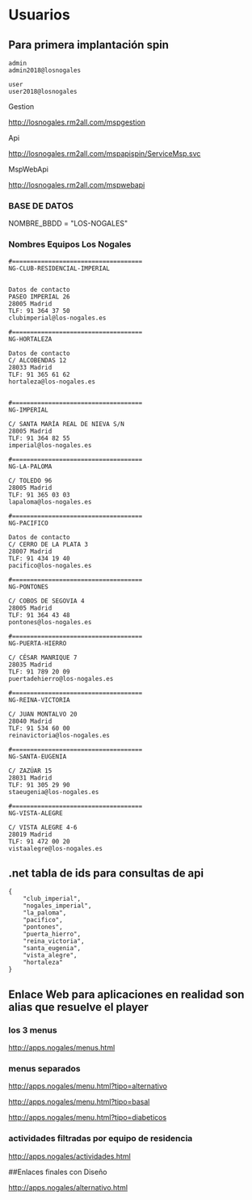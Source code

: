# Usuarios

## Para primera implantación spin


    admin
    admin2018@losnogales

    user
    user2018@losnogales


Gestion

http://losnogales.rm2all.com/mspgestion


Api

http://losnogales.rm2all.com/mspapispin/ServiceMsp.svc

MspWebApi

http://losnogales.rm2all.com/mspwebapi


### BASE DE DATOS
NOMBRE_BBDD = "LOS-NOGALES"

### Nombres Equipos Los Nogales

    #====================================
    NG-CLUB-RESIDENCIAL-IMPERIAL


    Datos de contacto
    PASEO IMPERIAL 26
    28005 Madrid
    TLF: 91 364 37 50
    clubimperial@los-nogales.es

    #====================================
    NG-HORTALEZA

    Datos de contacto
    C/ ALCOBENDAS 12
    28033 Madrid
    TLF: 91 365 61 62
    hortaleza@los-nogales.es


    #====================================
    NG-IMPERIAL

    C/ SANTA MARÍA REAL DE NIEVA S/N
    28005 Madrid
    TLF: 91 364 82 55
    imperial@los-nogales.es

    #====================================
    NG-LA-PALOMA

    C/ TOLEDO 96
    28005 Madrid
    TLF: 91 365 03 03
    lapaloma@los-nogales.es

    #====================================
    NG-PACIFICO

    Datos de contacto
    C/ CERRO DE LA PLATA 3
    28007 Madrid
    TLF: 91 434 19 40
    pacifico@los-nogales.es

    #====================================
    NG-PONTONES

    C/ COBOS DE SEGOVIA 4
    28005 Madrid
    TLF: 91 364 43 48
    pontones@los-nogales.es

    #====================================
    NG-PUERTA-HIERRO

    C/ CÉSAR MANRIQUE 7
    28035 Madrid
    TLF: 91 789 20 09
    puertadehierro@los-nogales.es

    #====================================
    NG-REINA-VICTORIA

    C/ JUAN MONTALVO 20
    28040 Madrid
    TLF: 91 534 60 00
    reinavictoria@los-nogales.es

    #====================================
    NG-SANTA-EUGENIA

    C/ ZAZÚAR 15
    28031 Madrid
    TLF: 91 305 29 90
    staeugenia@los-nogales.es

    #====================================
    NG-VISTA-ALEGRE

    C/ VISTA ALEGRE 4-6
    28019 Madrid
    TLF: 91 472 00 20
    vistaalegre@los-nogales.es

## .net tabla de ids para consultas de api

    {
        "club_imperial", 
        "nogales_imperial",
        "la_paloma",
        "pacifico",
        "pontones",
        "puerta_hierro",
        "reina_victoria",
        "santa_eugenia",
        "vista_alegre",
        "hortaleza"
    }


## Enlace Web para aplicaciones en realidad son alias que resuelve el player
### los 3 menus

http://apps.nogales/menus.html

### menus separados

http://apps.nogales/menu.html?tipo=alternativo

http://apps.nogales/menu.html?tipo=basal

http://apps.nogales/menu.html?tipo=diabeticos

### actividades filtradas por equipo de residencia

http://apps.nogales/actividades.html

##Enlaces finales con Diseño

http://apps.nogales/alternativo.html
